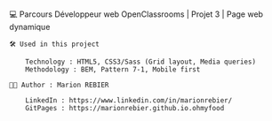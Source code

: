 💻 Parcours Développeur web OpenClassrooms | Projet 3 | Page web dynamique


	🛠 Used in this project

		Technology : HTML5, CSS3/Sass (Grid layout, Media queries)
		Methodology : BEM, Pattern 7-1, Mobile first

	👩🏻 Author : Marion REBIER 

		LinkedIn : https://www.linkedin.com/in/marionrebier/
		GitPages : https://marionrebier.github.io.ohmyfood 
